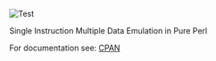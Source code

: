 ![Test](https://github.com/philiprbrenan/SimdAvx512/workflows/Test/badge.svg)

Single Instruction Multiple Data Emulation in Pure Perl

For documentation see: [CPAN](https://metacpan.org/pod/Simd::Avx512)

